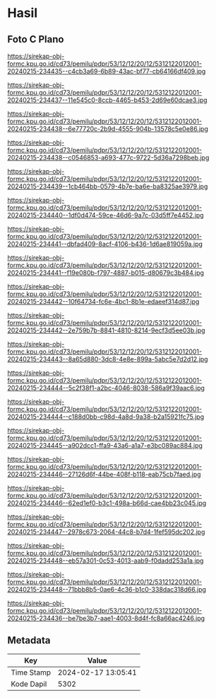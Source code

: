 # Hasil

## Foto C Plano

https://sirekap-obj-formc.kpu.go.id/cd73/pemilu/pdpr/53/12/12/20/12/5312122012001-20240215-234435--c4cb3a69-6b89-43ac-bf77-cb64166df409.jpg

https://sirekap-obj-formc.kpu.go.id/cd73/pemilu/pdpr/53/12/12/20/12/5312122012001-20240215-234437--11e545c0-8ccb-4465-b453-2d69e60dcae3.jpg

https://sirekap-obj-formc.kpu.go.id/cd73/pemilu/pdpr/53/12/12/20/12/5312122012001-20240215-234438--6e77720c-2b9d-4555-904b-13578c5e0e86.jpg

https://sirekap-obj-formc.kpu.go.id/cd73/pemilu/pdpr/53/12/12/20/12/5312122012001-20240215-234438--c0546853-a693-477c-9722-5d36a7298beb.jpg

https://sirekap-obj-formc.kpu.go.id/cd73/pemilu/pdpr/53/12/12/20/12/5312122012001-20240215-234439--1cb464bb-0579-4b7e-ba6e-ba8325ae3979.jpg

https://sirekap-obj-formc.kpu.go.id/cd73/pemilu/pdpr/53/12/12/20/12/5312122012001-20240215-234440--1df0d474-59ce-46d6-9a7c-03d5ff7e4452.jpg

https://sirekap-obj-formc.kpu.go.id/cd73/pemilu/pdpr/53/12/12/20/12/5312122012001-20240215-234441--dbfad409-8acf-4106-b436-1d6ae819059a.jpg

https://sirekap-obj-formc.kpu.go.id/cd73/pemilu/pdpr/53/12/12/20/12/5312122012001-20240215-234441--f19e080b-f797-4887-b015-d80679c3b484.jpg

https://sirekap-obj-formc.kpu.go.id/cd73/pemilu/pdpr/53/12/12/20/12/5312122012001-20240215-234442--10f64734-fc6e-4bc1-8b1e-edaeef314d87.jpg

https://sirekap-obj-formc.kpu.go.id/cd73/pemilu/pdpr/53/12/12/20/12/5312122012001-20240215-234442--2e759b7b-8841-4810-8214-9ecf3d5ee03b.jpg

https://sirekap-obj-formc.kpu.go.id/cd73/pemilu/pdpr/53/12/12/20/12/5312122012001-20240215-234443--8a65d880-3dc8-4e8e-899a-5abc5e7d2d12.jpg

https://sirekap-obj-formc.kpu.go.id/cd73/pemilu/pdpr/53/12/12/20/12/5312122012001-20240215-234444--5c2f38f1-a2bc-4046-8038-586a9f39aac6.jpg

https://sirekap-obj-formc.kpu.go.id/cd73/pemilu/pdpr/53/12/12/20/12/5312122012001-20240215-234444--c188d0bb-c98d-4a8d-9a38-b2a15921fc75.jpg

https://sirekap-obj-formc.kpu.go.id/cd73/pemilu/pdpr/53/12/12/20/12/5312122012001-20240215-234445--a902dcc1-ffa9-43a6-a1a7-e3bc089ac884.jpg

https://sirekap-obj-formc.kpu.go.id/cd73/pemilu/pdpr/53/12/12/20/12/5312122012001-20240215-234446--27126d6f-44be-408f-b118-eab75cb7faed.jpg

https://sirekap-obj-formc.kpu.go.id/cd73/pemilu/pdpr/53/12/12/20/12/5312122012001-20240215-234446--62ed1ef0-b3c1-498a-b66d-cae4bb23c045.jpg

https://sirekap-obj-formc.kpu.go.id/cd73/pemilu/pdpr/53/12/12/20/12/5312122012001-20240215-234447--2978c673-2064-44c8-b7d4-1fef595dc202.jpg

https://sirekap-obj-formc.kpu.go.id/cd73/pemilu/pdpr/53/12/12/20/12/5312122012001-20240215-234448--eb57a301-0c53-4013-aab9-f0dadd253a1a.jpg

https://sirekap-obj-formc.kpu.go.id/cd73/pemilu/pdpr/53/12/12/20/12/5312122012001-20240215-234448--71bbb8b5-0ae6-4c36-b1c0-338dac318d66.jpg

https://sirekap-obj-formc.kpu.go.id/cd73/pemilu/pdpr/53/12/12/20/12/5312122012001-20240215-234436--be7be3b7-aae1-4003-8d4f-fc8a66ac4246.jpg


## Metadata

| Key        | Value               |
| ---------- | ------------------- |
| Time Stamp | 2024-02-17 13:05:41 |
| Kode Dapil | 5302                |



